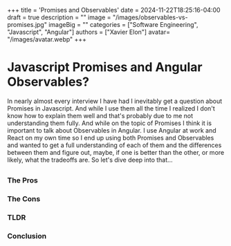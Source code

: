 +++
title = 'Promises and Observables'
date = 2024-11-22T18:25:16-04:00
draft = true
description = ""
image = "/images/observables-vs-promises.jpg"
imageBig = ""
categories = ["Software Engineering", "Javascript", "Angular"]
authors = ["Xavier Elon"]
avatar= "/images/avatar.webp"
+++

# Javascript Promises and Angular Observables?

In nearly almost every interview I have had I inevitably get a question about Promises in Javascript. And while I use them all the time I realized I don't know how to explain them well and that's probably due to me not understanding them fully. And while on the topic of Promises I think it is important to talk about Observables in Angular. I use Angular at work and React on my own time so I end up using both Promises and Observables and wanted to get a full understanding of each of them and the differences between them and figure out, maybe, if one is better than the other, or more likely, what the tradeoffs are. So let's dive deep into that...

##

### The Pros

### The Cons

###

### **TLDR**

### **Conclusion**
